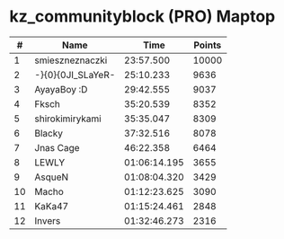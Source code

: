 # kz_communityblock (PRO) Maptop

|  # | Name | Time | Points |
|-------------- | -------------- | -------------- | -------------- | 
| 1 | smieszneznaczki | 23:57.500 | 10000 | 
| 2 | -}{0}{0JI_SLaYeR- | 25:10.233 | 9636 | 
| 3 | AyayaBoy :D | 29:42.555 | 9037 | 
| 4 | Fksch | 35:20.539 | 8352 | 
| 5 | shirokimirykami | 35:35.047 | 8309 | 
| 6 | Blacky | 37:32.516 | 8078 | 
| 7 | Jnas Cage | 46:22.358 | 6464 | 
| 8 | LEWLY | 01:06:14.195 | 3655 | 
| 9 | 󠀡󠀡⁧⁧AsqueN | 01:08:04.320 | 3429 | 
| 10 | Macho | 01:12:23.625 | 3090 | 
| 11 | KaKa47 | 01:15:24.461 | 2848 | 
| 12 | Invers | 01:32:46.273 | 2316 | 

